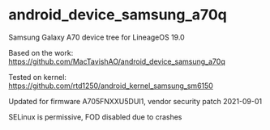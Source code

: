 # android_device_samsung_a70q
Samsung Galaxy A70 device tree for LineageOS 19.0

Based on the work: https://github.com/MacTavishAO/android_device_samsung_a70q

Tested on kernel: https://github.com/rtd1250/android_kernel_samsung_sm6150

Updated for firmware A705FNXXU5DUI1, vendor security patch 2021-09-01

SELinux is permissive, FOD disabled due to crashes
